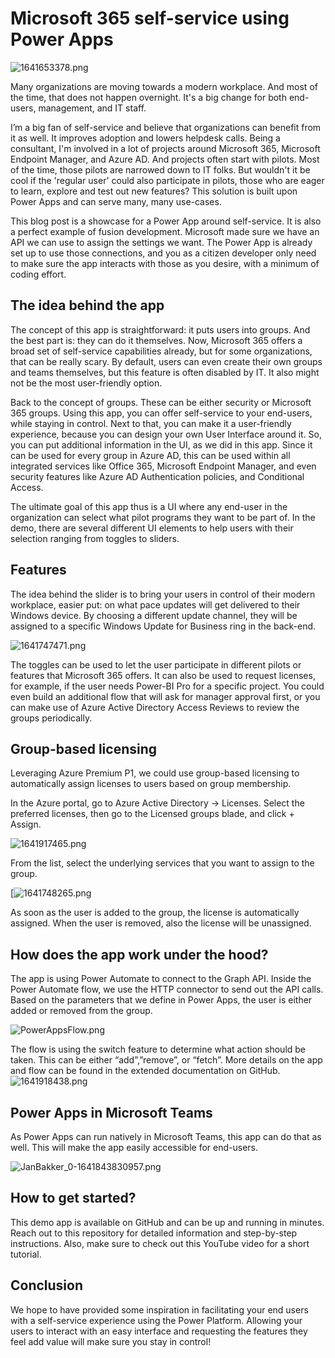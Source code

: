# Microsoft 365 self-service using Power Apps

![1641653378.png](https://techcommunity.microsoft.com/t5/image/serverpage/image-id/338450iF7A24B855DBCDF0B/image-size/large?v=v2&px=999 "1641653378.png")

Many organizations are moving towards a modern workplace. And most of the time, that does not happen overnight. It's a big change for both end-users, management, and IT staff. 

I’m a big fan of self-service and believe that organizations can benefit from it as well. It improves adoption and lowers helpdesk calls. Being a consultant, I'm involved in a lot of projects around Microsoft 365, Microsoft Endpoint Manager, and Azure AD. And projects often start with pilots. Most of the time, those pilots are narrowed down to IT folks. But wouldn't it be cool if the 'regular user' could also participate in pilots, those who are eager to learn, explore and test out new features? This solution is built upon Power Apps and can serve many, many use-cases.  

This blog post is a showcase for a Power App around self-service. It is also a perfect example of fusion development. Microsoft made sure we have an API we can use to assign the settings we want. The Power App is already set up to use those connections, and you as a citizen developer only need to make sure the app interacts with those as you desire, with a minimum of coding effort.

## The idea behind the app

The concept of this app is straightforward: it puts users into groups. And the best part is: they can do it themselves. Now, Microsoft 365 offers a broad set of self-service capabilities already, but for some organizations, that can be really scary. By default, users can even create their own groups and teams themselves, but this feature is often disabled by IT.  It also might not be the most user-friendly option.  

Back to the concept of groups. These can be either security or Microsoft 365 groups. Using this app, you can offer self-service to your end-users, while staying in control. Next to that, you can make it a user-friendly experience, because you can design your own User Interface around it. So, you can put additional information in the UI, as we did in this app. Since it can be used for every group in Azure AD, this can be used within all integrated services like Office 365, Microsoft Endpoint Manager, and even security features like Azure AD Authentication policies, and Conditional Access. 

The ultimate goal of this app thus is a UI where any end-user in the organization can select what pilot programs they want to be part of. In the demo, there are several different UI elements to help users with their selection ranging from toggles to sliders.  

## Features

The idea behind the slider is to bring your users in control of their modern workplace, easier put: on what pace updates will get delivered to their Windows device. By choosing a different update channel, they will be assigned to a specific Windows Update for Business ring in the back-end. 

![1641747471.png](https://techcommunity.microsoft.com/t5/image/serverpage/image-id/338451i9A8958AFA87DFC71/image-size/large?v=v2&px=999 "1641747471.png")

The toggles can be used to let the user participate in different pilots or features that Microsoft 365 offers. It can also be used to request licenses, for example, if the user needs Power-BI Pro for a specific project. You could even build an additional flow that will ask for manager approval first, or you can make use of Azure Active Directory Access Reviews to review the groups periodically.

## Group-based licensing

Leveraging Azure Premium P1, we could use group-based licensing to automatically assign licenses to users based on group membership.  

In the Azure portal, go to Azure Active Directory -> Licenses. Select the preferred licenses, then go to the Licensed groups blade, and click + Assign.

![1641917465.png](https://techcommunity.microsoft.com/t5/image/serverpage/image-id/338889i5A0F1BDA689BBAC4/image-size/large?v=v2&px=999 "1641917465.png")

From the list, select the underlying services that you want to assign to the group. 

[![1641748265.png](https://techcommunity.microsoft.com/t5/image/serverpage/image-id/338890i086C29B31E5CFF13/image-size/large?v=v2&px=999 "1641748265.png")


As soon as the user is added to the group, the license is automatically assigned. When the user is removed, also the license will be unassigned.  

 

## How does the app work under the hood?

The app is using Power Automate to connect to the Graph API. Inside the Power Automate flow, we use the HTTP connector to send out the API calls. Based on the parameters that we define in Power Apps, the user is either added or removed from the group.  

![PowerAppsFlow.png](https://techcommunity.microsoft.com/t5/image/serverpage/image-id/338891i53D5D033E16B6F1C/image-size/large?v=v2&px=999 "PowerAppsFlow.png")

The flow is using the switch feature to determine what action should be taken. This can be either “add”,”remove”, or “fetch”. More details on the app and flow can be found in the extended documentation on GitHub.  
![1641918438.png](https://techcommunity.microsoft.com/t5/image/serverpage/image-id/338892i1DDB4F073CFC1BAA/image-size/large?v=v2&px=999 "1641918438.png")

## Power Apps in Microsoft Teams

As Power Apps can run natively in Microsoft Teams, this app can do that as well. This will make the app easily accessible for end-users.  

![JanBakker_0-1641843830957.png](https://techcommunity.microsoft.com/t5/image/serverpage/image-id/338454iF489F1ABEB4BAFE2/image-size/medium?v=v2&px=400 "JanBakker_0-1641843830957.png")

## How to get started?

This demo app is available on GitHub and can be up and running in minutes. Reach out to this repository for detailed information and step-by-step instructions. Also, make sure to check out this YouTube video for a short tutorial.    

## Conclusion

We hope to have provided some inspiration in facilitating your end users with a self-service experience using the Power Platform. Allowing your users to interact with an easy interface and requesting the features they feel add value will make sure you stay in control!   
